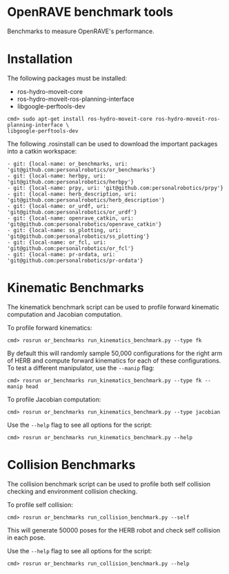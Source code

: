 # OpenRAVE benchmark tools
Benchmarks to measure OpenRAVE's performance.

# Installation
The following packages must be installed:
* ros-hydro-moveit-core
* ros-hydro-moveit-ros-planning-interface
* libgoogle-perftools-dev
```
cmd> sudo apt-get install ros-hydro-moveit-core ros-hydro-moveit-ros-planning-interface \
libgoogle-perftools-dev
```

The following .rosinstall can be used to download the important packages into a catkin workspace:

```
- git: {local-name: or_benchmarks, uri: 'git@github.com:personalrobotics/or_benchmarks'}
- git: {local-name: herbpy, uri: 'git@github.com:personalrobotics/herbpy'}
- git: {local-name: prpy, uri: 'git@github.com:personalrobotics/prpy'}
- git: {local-name: herb_description, uri: 'git@github.com:personalrobotics/herb_description'}
- git: {local-name: or_urdf, uri: 'git@github.com:personalrobotics/or_urdf'}
- git: {local-name: openrave_catkin, uri: 'git@github.com:personalrobotics/openrave_catkin'}
- git: {local-name: ss_plotting, uri: 'git@github.com:personalrobotics/ss_plotting'}
- git: {local-name: or_fcl, uri: 'git@github.com:personalrobotics/or_fcl'}
- git: {local-name: pr-ordata, uri: 'git@github.com:personalrobotics/pr-ordata'}
```

# Kinematic Benchmarks
The kinematick benchmark script can be used to profile forward kinematic computation and Jacobian computation.  

To profile forward kinematics:
```
cmd> rosrun or_benchmarks run_kinematics_benchmark.py --type fk
```
By default this will randomly sample 50,000 configurations for the right arm of HERB and compute forward kinematics for each of these configurations.  To test a different manipulator, use the ```--manip``` flag:
```
cmd> rosrun or_benchmarks run_kinematics_benchmark.py --type fk --manip head
```

To profile Jacobian computation:
```
cmd> rosrun or_benchmarks run_kinematics_benchmark.py --type jacobian
```

Use the ```--help``` flag to see all options for the script:
```
cmd> rosrun or_benchmarks run_kinematics_benchmark.py --help
```

# Collision Benchmarks
The collision benchmark script can be used to profile both self collision checking and environment collision checking.

To profile self collision:
```
cmd> rosrun or_benchmarks run_collision_benchmark.py --self
```
This will generate 50000 poses for the HERB robot and check self collision in each pose.

Use the ```--help``` flag to see all options for the script:
```
cmd> rosrun or_benchmarks run_collision_benchmark.py --help
```
